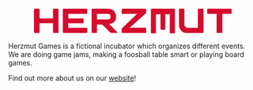 <p align="center">
<img src="homelogo-400.png">

Herzmut Games is a fictional incubator which organizes different events. We are doing game jams, making a foosball table smart or playing board games.

Find out more about us on our [website](https://www.herzmut.games/)!
</p>